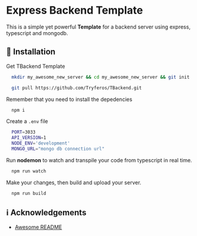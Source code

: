 # Express Backend Template

This is a simple yet powerful **Template** for a backend server using express, typescript and mongodb.

## :electric_plug: Installation

Get TBackend Template

```bash
  mkdir my_awesome_new_server && cd my_awesome_new_server && git init
```

```bash
  git pull https://github.com/Tryferos/TBackend.git
```

Remember that you need to install the depedencies

```bash
  npm i
```

Create a `.env` file

```bash
  PORT=3033
  API_VERSION=1
  NODE_ENV='development'
  MONGO_URL="mongo db connection url"
```

Run **nodemon** to watch and transpile your code from typescript in real time.

```bash
  npm run watch
```

Make your changes, then build and upload your server.

```bash
  npm run build
```

## :information_source: Acknowledgements

- [Awesome README](https://github.com/matiassingers/awesome-readme)
